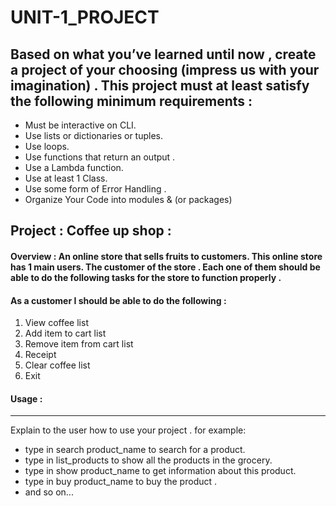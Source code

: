 # UNIT-1_PROJECT

## Based on what you’ve learned until now , create a project of your choosing (impress us with your imagination) . This project must at least satisfy the following minimum requirements :

- Must be interactive on CLI.
- Use lists or dictionaries or tuples. 
- Use loops.
- Use functions that return an output . 
- Use a Lambda function.
- Use at least 1 Class.
- Use some form of Error Handling .
- Organize Your Code into modules & (or packages)

## Project :  Coffee up shop :

#### Overview : An online store that sells fruits to customers. This online store has 1 main users. The customer of the store . Each one of them should be able to do the following tasks for the store to function properly . 

#### As a customer I should be able to do the following :
1. View coffee list
2. Add item to cart list
3. Remove item from cart list
4. Receipt
5. Clear coffee list
6. Exit



#### Usage :
-------
 Explain to the user how to use your project . 
 for example:
 - type in search product_name to search for a product.
 - type in list_products to show all the products in the grocery.
 - type in show product_name to get information about this product.
 - type in buy product_name to buy the product . 
 - and so on...


 

